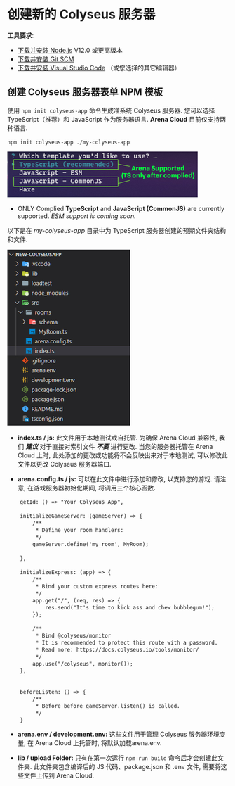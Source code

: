 # 创建新的 Colyseus 服务器

**工具要求**:

- [下载并安装 Node.js](https://nodejs.org/) V12.0 或更高版本
- [下载并安装 Git SCM](https://git-scm.com/downloads)
- [下载并安装 Visual Studio Code](https://code.visualstudio.com/) （或您选择的其它编辑器）

## 创建 Colyseus 服务器表单 NPM 模板

使用 `npm init colyseus-app` 命令生成准系统 Colyseus 服务器. 您可以选择 TypeScript（推荐）和 JavaScript 作为服务器语言. **Arena Cloud** 目前仅支持两种语言.

```
npm init colyseus-app ./my-colyseus-app
```
![NPM Selection](../../images/arena-app-support.jpg)

- ONLY Complied **TypeScript** and **JavaScript (CommonJS)** are currently supported. *ESM support is coming soon.*

以下是在 *my-colyseus-app* 目录中为 TypeScript 服务器创建的预期文件夹结构和文件.

![NPM Code](../../images/new-arena-server-code.jpg)

- **index.ts / js:** 此文件用于本地测试或自托管. 为确保 Arena Cloud 兼容性, 我们 ***建议*** 对于直接对索引文件 ***不要*** 进行更改. 当您的服务器托管在 Arena Cloud 上时, 此处添加的更改或功能将不会反映出来对于本地测试, 可以修改此文件以更改 Colyseus 服务器端口.

- **arena.config.ts / js:** 可以在此文件中进行添加和修改, 以支持您的游戏. 请注意, 在游戏服务器初始化期间, 将调用三个核心函数.

```
    getId: () => "Your Colyseus App",

    initializeGameServer: (gameServer) => {
        /**
         * Define your room handlers:
         */
        gameServer.define('my_room', MyRoom);

    },

    initializeExpress: (app) => {
        /**
         * Bind your custom express routes here:
         */
        app.get("/", (req, res) => {
            res.send("It's time to kick ass and chew bubblegum!");
        });

        /**
         * Bind @colyseus/monitor
         * It is recommended to protect this route with a password.
         * Read more: https://docs.colyseus.io/tools/monitor/
         */
        app.use("/colyseus", monitor());
    },


    beforeListen: () => {
        /**
         * Before before gameServer.listen() is called.
         */
    }
```


- **arena.env / development.env:** 这些文件用于管理 Colyseus 服务器环境变量, 在 Arena Cloud 上托管时, 将默认加载arena.env.

- **lib / upload Folder:** 只有在第一次运行 ```npm run build``` 命令后才会创建此文件夹. 此文件夹包含编译后的 JS 代码、package.json 和 .env 文件, 需要将这些文件上传到 Arena Cloud.
